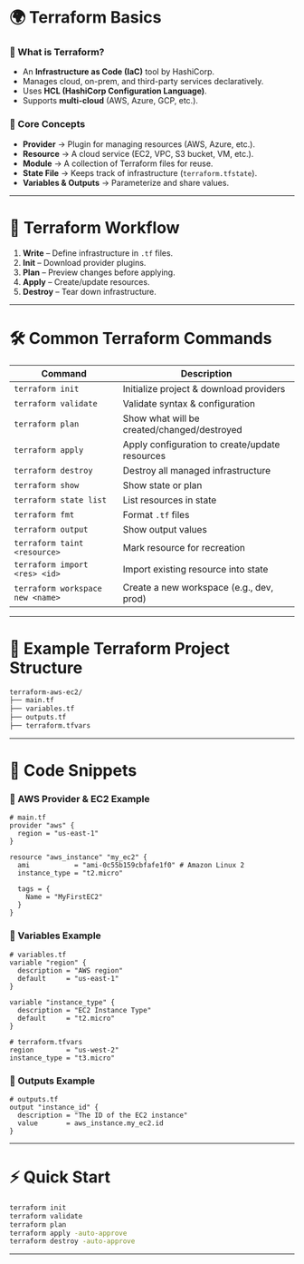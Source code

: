 # 🌍 Terraform Basics

### 🔹 What is Terraform?

* An **Infrastructure as Code (IaC)** tool by HashiCorp.
* Manages cloud, on-prem, and third-party services declaratively.
* Uses **HCL (HashiCorp Configuration Language)**.
* Supports **multi-cloud** (AWS, Azure, GCP, etc.).

### 🔹 Core Concepts

* **Provider** → Plugin for managing resources (AWS, Azure, etc.).
* **Resource** → A cloud service (EC2, VPC, S3 bucket, VM, etc.).
* **Module** → A collection of Terraform files for reuse.
* **State File** → Keeps track of infrastructure (`terraform.tfstate`).
* **Variables & Outputs** → Parameterize and share values.

---

# 📖 Terraform Workflow

1. **Write** – Define infrastructure in `.tf` files.
2. **Init** – Download provider plugins.
3. **Plan** – Preview changes before applying.
4. **Apply** – Create/update resources.
5. **Destroy** – Tear down infrastructure.

---

# 🛠️ Common Terraform Commands

| Command                          | Description                                    |
| -------------------------------- | ---------------------------------------------- |
| `terraform init`                 | Initialize project & download providers        |
| `terraform validate`             | Validate syntax & configuration                |
| `terraform plan`                 | Show what will be created/changed/destroyed    |
| `terraform apply`                | Apply configuration to create/update resources |
| `terraform destroy`              | Destroy all managed infrastructure             |
| `terraform show`                 | Show state or plan                             |
| `terraform state list`           | List resources in state                        |
| `terraform fmt`                  | Format `.tf` files                             |
| `terraform output`               | Show output values                             |
| `terraform taint <resource>`     | Mark resource for recreation                   |
| `terraform import <res> <id>`    | Import existing resource into state            |
| `terraform workspace new <name>` | Create a new workspace (e.g., dev, prod)       |

---

# 📂 Example Terraform Project Structure

```bash
terraform-aws-ec2/
├── main.tf
├── variables.tf
├── outputs.tf
├── terraform.tfvars
```

---

# 📝 Code Snippets

### 🔹 AWS Provider & EC2 Example

```hcl
# main.tf
provider "aws" {
  region = "us-east-1"
}

resource "aws_instance" "my_ec2" {
  ami           = "ami-0c55b159cbfafe1f0" # Amazon Linux 2
  instance_type = "t2.micro"

  tags = {
    Name = "MyFirstEC2"
  }
}
```

### 🔹 Variables Example

```hcl
# variables.tf
variable "region" {
  description = "AWS region"
  default     = "us-east-1"
}

variable "instance_type" {
  description = "EC2 Instance Type"
  default     = "t2.micro"
}
```

```hcl
# terraform.tfvars
region        = "us-west-2"
instance_type = "t3.micro"
```

### 🔹 Outputs Example

```hcl
# outputs.tf
output "instance_id" {
  description = "The ID of the EC2 instance"
  value       = aws_instance.my_ec2.id
}
```

---

# ⚡ Quick Start

```bash
terraform init
terraform validate
terraform plan
terraform apply -auto-approve
terraform destroy -auto-approve
```

---
